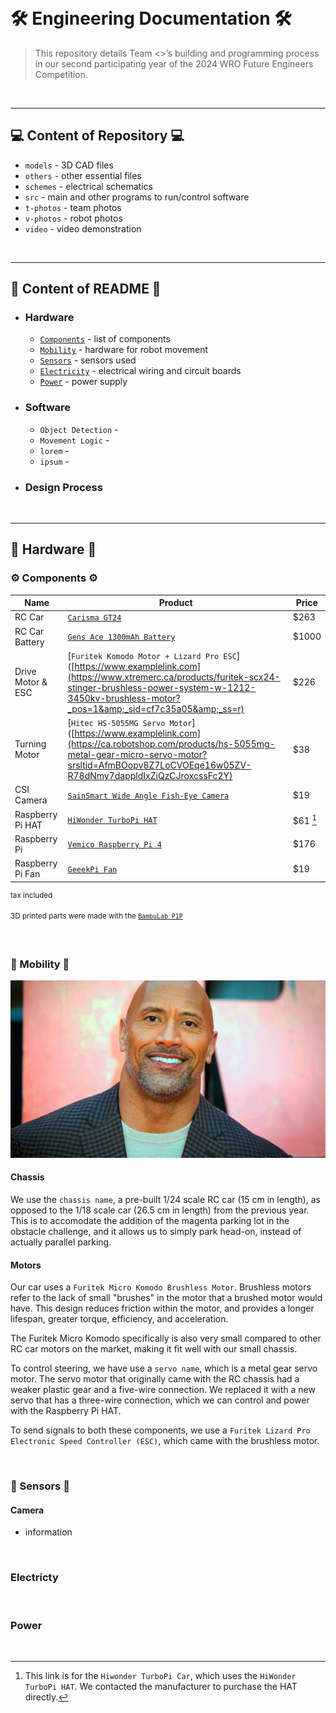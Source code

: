 &nbsp;

🛠️ Engineering Documentation 🛠️
======

> This repository details Team <>’s building and programming process in our second participating year of the 2024 WRO Future Engineers Competition.

&nbsp; 

---

## 💻 Content of Repository 💻
* `models` - 3D CAD files
* `others` - other essential files
* `schemes` - electrical schematics
* `src` - main and other programs to run/control software
* `t-photos` - team photos
* `v-photos` - robot photos
* `video` - video demonstration

&nbsp; 

---

## 📖 Content of README 📖

* ### Hardware
  * [`Components`](#components) - list of components 
  * [`Mobility`](#mobility) - hardware for robot movement
  * [`Sensors`](#sensors) - sensors used
  * [`Electricity`](#electricity) - electrical wiring and circuit boards
  * [`Power`](#power) - power supply
    
* ### Software
  * `Object Detection` - 
  * `Movement Logic` - 
  * `lorem` - 
  * `ipsum` - 
    
* ### Design Process

&nbsp;

---

## 🤖 Hardware 🤖

### ⚙️ Components ⚙️

| Name | Product | Price |
| ----------- | ----------- | ----------- |
| RC Car | [`Carisma GT24`](https://www.canadahobbies.ca/product/hobby-brands/carisma-rc/gt24-124th-4wd-toyota-celica-gt-four-st185-wrc/) | $263 |
| RC Car Battery | [`Gens Ace 1300mAh Battery`](https://www.examplelink.com) | $1000 | *link to be found*
| Drive Motor & ESC | [`Furitek Komodo Motor + Lizard Pro ESC`]([https://www.examplelink.com](https://www.xtremerc.ca/products/furitek-scx24-stinger-brushless-power-system-w-1212-3450kv-brushless-motor?_pos=1&amp;_sid=cf7c35a05&amp;_ss=r) | $226 |
| Turning Motor | [`Hitec HS-5055MG Servo Motor`]([https://www.examplelink.com](https://ca.robotshop.com/products/hs-5055mg-metal-gear-micro-servo-motor?srsltid=AfmBOopv8Z7LoCVOEqe16w05ZV-R78dNmy7dappldIxZiQzCJroxcssFc2Y) | $38 |
| CSI Camera | [`SainSmart Wide Angle Fish-Eye Camera`](https://www.amazon.ca/SainSmart-Fish-Eye-Camera-Raspberry-Arduino/dp/B00N1YJKFS/ref=sr_1_5) | $19 |
| Raspberry Pi HAT | [`HiWonder TurboPi HAT`](https://www.hiwonder.com/collections/raspberrypi-bionic-robot/products/turbopi?variant=40112905388119) | $61 [^1] |
| Raspberry Pi | [`Vemico Raspberry Pi 4`](https://www.amazon.ca/Vemico-Raspberry-Kit-Heatsinks-Screwdriver/dp/B09WXRCYL4/ref=sr_1_3) | $176 |
| Raspberry Pi Fan | [`GeeekPi Fan`](https://www.amazon.ca/dp/B07C9H9LJN?psc=1&ref=ppx_yo2ov_dt_b_product_details) | $19 |

[^1]:This link is for the `Hiwonder TurboPi Car`, which uses the `HiWonder TurboPi HAT`. We contacted the manufacturer to purchase the HAT directly.

<sup>tax included</sup>

<sup>3D printed parts were made with the [`BambuLab P1P`](https://ca.store.bambulab.com/products/p1p)</sup>

&nbsp;

### 🚗 Mobility 🚗

<img src="v-photos/rock.webp" width="700" height=auto>

#### Chassis
We use the `chassis name`, a pre-built 1/24 scale RC car (15 cm in length), as opposed to the 1/18 scale car (26.5 cm in length) from the previous year. This is to accomodate the addition of the magenta parking lot in the obstacle challenge, and it allows us to simply park head-on, instead of actually parallel parking. 

#### Motors
Our car uses a `Furitek Micro Komodo Brushless Motor`. Brushless motors refer to the lack of small "brushes" in the motor that a brushed motor would have. This design reduces friction within the motor, and provides a longer lifespan, greater torque, efficiency, and acceleration. 

The Furitek Micro Komodo specifically is also very small compared to other RC car motors on the market, making it fit well with our small chassis.

To control steering, we have use a `servo name`, which is a metal gear servo motor. The servo motor that originally came with the RC chassis had a weaker plastic gear and a five-wire connection. We replaced it with a new servo that has a three-wire connection, which we can control and power with the Raspberry Pi HAT. 

To send signals to both these components, we use a `Furitek Lizard Pro Electronic Speed Controller (ESC)`, which came with the brushless motor.

&nbsp;

### 👀 Sensors 👀

#### Camera
 - information

&nbsp;

### Electricty

&nbsp;

### Power

&nbsp;
